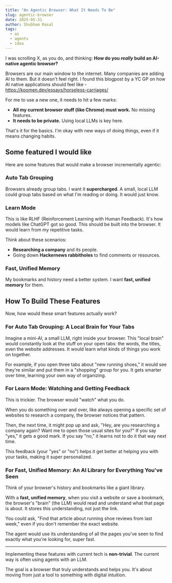 ```yaml
---
title: "An Agentic Browser: What It Needs To Be"
slug: agentic-browser
date: 2025-05-31
author: Shubham Rasal
tags:
  - ai
  - agents
  - idea
---
```


I was scrolling X, as you do, and thinking: **How do you _really_ build an AI-native agentic browser?**

Browsers are our main window to the internet. Many companies are adding AI to them. But it doesn't feel right. I found this blogpost by a YC GP on how AI native applications should feel like - https://koomen.dev/essays/horseless-carriages/

For me to use a new one, it needs to hit a few marks:

- **All my current browser stuff (like Chrome) must work.** No missing features.
- **It needs to be private.** Using local LLMs is key here.

That's it for the basics. I'm okay with new ways of doing things, even if it means changing habits.


## Some featured I would like

Here are some features that would make a browser incrementally agentic:

### Auto Tab Grouping

Browsers already group tabs. I want it **supercharged**. A small, local LLM could group tabs based on what I'm reading or doing. It would just know.

### Learn Mode

This is like RLHF (Reinforcement Learning with Human Feedback). It's how models like ChatGPT got so good. This should be built into the browser. It would learn from my repetitive tasks.

Think about these scenarios:

- **Researching a company** and its people.
- Going down **Hackernews rabbitholes** to find comments or resources.

### Fast, Unified Memory

My bookmarks and history need a better system. I want **fast, unified memory** for them.


## How To Build These Features

Now, how would these smart features actually work?

### For Auto Tab Grouping: A Local Brain for Your Tabs

Imagine a mini-AI, a small LLM, right inside your browser. This "local brain" would constantly look at the stuff on your open tabs: the words, the titles, even the website addresses. It would learn what kinds of things you work on together. 

For example, if you open three tabs about "new running shoes," it would see they're similar and put them in a "shopping" group for you. It gets smarter over time, learning your own way of organizing.

### For Learn Mode: Watching and Getting Feedback

This is trickier. The browser would "watch" what you do. 

When you do something over and over, like always opening a specific set of websites to research a company, the browser notices that pattern.

Then, the next time, it might pop up and ask, "Hey, are you researching a company again? Want me to open those usual sites for you?" If you say "yes," it gets a good mark. If you say "no," it learns not to do it that way next time.

 This feedback (your "yes" or "no") helps it get better at helping you with your tasks, making it super personalized.

### For Fast, Unified Memory: An AI Library for Everything You've Seen

Think of your browser's history and bookmarks like a giant library. 

With a **fast, unified memory**, when you visit a website or save a bookmark, the browser's "brain" (the LLM) would read and understand what that page is about. It stores this understanding, not just the link.

You could ask, "Find that article about running shoe reviews from last week," even if you don't remember the exact website. 

The agent would use its understanding of all the pages you've seen to find exactly what you're looking for, super fast. 

---

Implementing these features with current tech is **non-trivial**. The current way is often using agents with an LLM.

The goal is a browser that truly understands and helps you. It's about moving from just a tool to something with digital intuition.